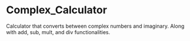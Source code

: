# Complex_Calculator
Calculator that converts between complex numbers and imaginary. Along with add, sub, mult, and div functionalities.
